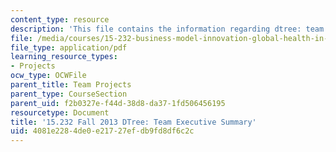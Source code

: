 ```yaml
---
content_type: resource
description: 'This file contains the information regarding dtree: team executive summary.'
file: /media/courses/15-232-business-model-innovation-global-health-in-frontier-markets-fall-2013/4081e2284de0e21727efdb9fd8df6c2c_MIT15_232F13_t3_excsummary.pdf
file_type: application/pdf
learning_resource_types:
- Projects
ocw_type: OCWFile
parent_title: Team Projects
parent_type: CourseSection
parent_uid: f2b0327e-f44d-38d8-da37-1fd506456195
resourcetype: Document
title: '15.232 Fall 2013 DTree: Team Executive Summary'
uid: 4081e228-4de0-e217-27ef-db9fd8df6c2c
---
```

